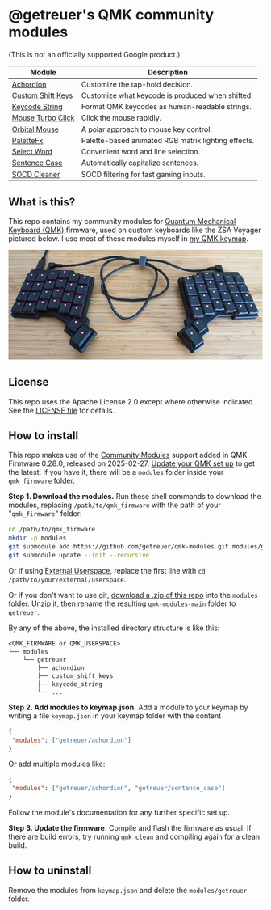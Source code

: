 # @getreuer's QMK community modules

(This is not an officially supported Google product.)

| Module                                    | Description                                           |
|-------------------------------------------|-------------------------------------------------------|
| [Achordion](./achordion/)                 | Customize the tap-hold decision.                      |
| [Custom Shift Keys](./custom_shift_keys/) | Customize what keycode is produced when shifted.      |
| [Keycode String](./keycode_string/)       | Format QMK keycodes as human-readable strings.        |
| [Mouse Turbo Click](./mouse_turbo_click/) | Click the mouse rapidly.                              |
| [Orbital Mouse](./orbital_mouse/)         | A polar approach to mouse key control.                |
| [PaletteFx](./palettefx/)                 | Palette-based animated RGB matrix lighting effects.   |
| [Select Word](./select_word/)             | Convenient word and line selection.                   |
| [Sentence Case](./sentence_case/)         | Automatically capitalize sentences.                   |
| [SOCD Cleaner](./socd_cleaner/)           | SOCD filtering for fast gaming inputs.                |


## What is this?

This repo contains my community modules for [Quantum Mechanical Keyboard
(QMK)](https://docs.qmk.fm) firmware, used on custom keyboards like the ZSA
Voyager pictured below. I use most of these modules myself in [my QMK
keymap](https://github.com/getreuer/qmk-keymap).

![ZSA Voyager](doc/voyager.jpg)


## License

This repo uses the Apache License 2.0 except where otherwise indicated. See the
[LICENSE file](LICENSE.txt) for details.


## How to install

This repo makes use of the [Community
Modules](https://docs.qmk.fm/features/community_modules) support added in QMK
Firmware 0.28.0, released on 2025-02-27. [Update your QMK set
up](https://docs.qmk.fm/newbs_git_using_your_master_branch#updating-your-master-branch)
to get the latest. If you have it, there will be a `modules` folder inside your
`qmk_firmware` folder.

**Step 1. Download the modules.** Run these shell commands to download the
modules, replacing `/path/to/qmk_firmware` with the path of your
"`qmk_firmware`" folder:

```sh
cd /path/to/qmk_firmware
mkdir -p modules
git submodule add https://github.com/getreuer/qmk-modules.git modules/getreuer
git submodule update --init --recursive
```

Or if using [External
Userspace](https://docs.qmk.fm/newbs_external_userspace), replace the first
line with `cd /path/to/your/external/userspace`.

Or if you don't want to use git, [download a .zip of this
repo](https://github.com/getreuer/qmk-modules/archive/refs/heads/main.zip) into
the `modules` folder. Unzip it, then rename the resulting `qmk-modules-main`
folder to `getreuer`.

By any of the above, the installed directory structure is like this:

    <QMK_FIRMWARE or QMK_USERSPACE>
    └── modules
        └── getreuer
            ├── achordion
            ├── custom_shift_keys
            ├── keycode_string
            └── ...

**Step 2. Add modules to keymap.json.** Add a module to your keymap by writing a
file `keymap.json` in your keymap folder with the content

```json
{
 "modules": ["getreuer/achordion"]
}
```

Or add multiple modules like:

```json
{
 "modules": ["getreuer/achordion", "getreuer/sentence_case"]
}
```

Follow the module's documentation for any further specific set up.

**Step 3. Update the firmware.** Compile and flash the firmware as usual. If
there are build errors, try running `qmk clean` and compiling again for a clean
build.


## How to uninstall

Remove the modules from `keymap.json` and delete the `modules/getreuer` folder.


